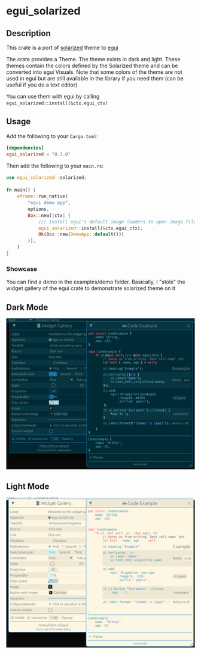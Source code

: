 # egui_solarized

## Description

This crate is a port of [solarized](https://ethanschoonover.com/solarized) theme
to [egui](https://github.com/emilk/egui)

The crate provides a Theme. The theme exists in dark and light. These themes contain the colors
defined by the Solarized theme and can be converted into egui Visuals.
Note that some colors of the theme are not used in egui but are still available in the library if
you need them (can be useful if you do a text editor)

You can use them with egui by calling `egui_solarized::install(&ctx.egui_ctx)`

## Usage

Add the following to your `Cargo.toml`:

```toml
[dependencies]
egui_solarized = "0.3.0"
```

Then add the following to your `main.rs`:

```rust
use egui_solarized::solarized;

fn main() {
    eframe::run_native(
        "egui demo app",
        options,
        Box::new(|ctx| {
            /// Install egui's default image loaders to open image files from the file system.
            egui_solarized::install(&ctx.egui_ctx);
            Ok(Box::new(DemoApp::default()))
        }),
    )
}
```

### Showcase

You can find a demo in the examples/demo folder.
Basically, I "stole" the widget gallery of the egui crate to demonstrate solarized theme on it

## Dark Mode
![Dark Mode](media/dark.png)

## Light Mode
![Light Mode](media/light.png)
